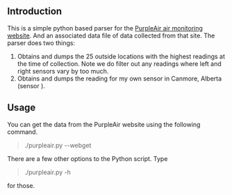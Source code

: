 Introduction
------------

This is a simple python based parser for the [PurpleAir air monitoring
website](https://www.purpleair.com/). And an associated data file of
data collected from that site. The parser does two things:

 1. Obtains and dumps the 25 outside locations with the highest
 readings at the time of collection. Note we do filter out any
 readings where left and right sensors vary by too much.
 2. Obtains and dumps the reading for my own sensor in Canmore,
 Alberta (sensor ).

Usage
-----
You can get the data from the PurpleAir website using the following
command.

> ./purpleair.py --webget

There are a few other options to the Python script. Type

> ./purpleair.py -h

for those.
